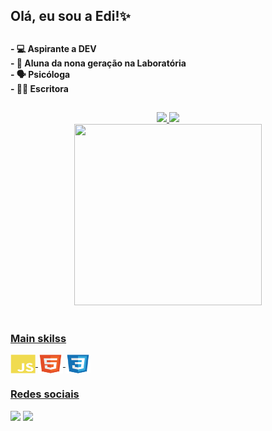 <h2> Olá, eu sou a Edi!✨ <h2>

   <h4>
- 💻 Aspirante a DEV <br>
- 💛 Aluna da nona geração na Laboratória <br>
- 🗣️ Psicóloga <br>
- ✍🏻 Escritora <br>
   </h4>
   
   ##

<div align="center">
  <a href="https://github.com/EdimaraArcanjo">
  <img height="150px" src="https://github-readme-stats.vercel.app/api?username=EdimaraArcanjo&show_icons=true&theme=cobalt&include_all_commits=true&count_private=true"/>
  <img height="150px" src="https://github-readme-stats.vercel.app/api/top-langs/?username=EdimaraArcanjo&show=html&layout=compact=true&theme=cobalt">
  
</div>
   
<div align="center">
    <img height="290px" width= "300px" src= "https://user-images.githubusercontent.com/109115688/226770307-0d628a57-93de-4d51-bd72-81ee67f9efc3.png"/> 
</div>
  

<div style="display: inline_block"><br>
  <h3> Main skilss </h3>
  <img align="center" alt="Rafa-Js" height="30" width="40" src="https://raw.githubusercontent.com/devicons/devicon/master/icons/javascript/javascript-plain.svg">
  <img align="center" alt="Rafa-HTML" height="30" width="40" src="https://raw.githubusercontent.com/devicons/devicon/master/icons/html5/html5-original.svg">
  <img align="center" alt="Rafa-CSS" height="30" width="40" src="https://raw.githubusercontent.com/devicons/devicon/master/icons/css3/css3-original.svg">
  <src="https://media.discordapp.net/attachments/639956127056134178/890373478988013628/Publicacoes_Instagram_1_1.png?width=676&height=676">
</div>
  
 
 <div> 
   <h3> Redes sociais </h3>
   <a href="https://www.linkedin.com/in/edimara-arcanjo-79a097243/" target="_blank"><img src="https://img.shields.io/badge/-LinkedIn-%230077B5?style=for-the-badge&logo=linkedin&logoColor=white" target="_blank"></a> 
   <a href="https://www.instagram.com/ah_edii/" target="_blank"><img src="https://img.shields.io/badge/-Instagram-%23E4405F?style=for-the-badge&logo=instagram&logoColor=white" target="_blank"></a>
</div>





